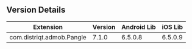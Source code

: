 ## Version Details

| Extension | Version | Android Lib | iOS Lib |
| --- | --- | --- | --- |
| com.distriqt.admob.Pangle | 7.1.0 | 6.5.0.8 | 6.5.0.9 |
